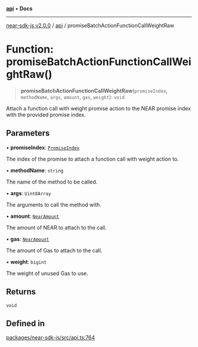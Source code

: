 [**api**](../README.md) • **Docs**

***

[near-sdk-js v2.0.0](../../packages.md) / [api](../README.md) / promiseBatchActionFunctionCallWeightRaw

# Function: promiseBatchActionFunctionCallWeightRaw()

> **promiseBatchActionFunctionCallWeightRaw**(`promiseIndex`, `methodName`, `args`, `amount`, `gas`, `weight`): `void`

Attach a function call with weight promise action to the NEAR promise index with the provided promise index.

## Parameters

• **promiseIndex**: [`PromiseIndex`](../../utils/type-aliases/PromiseIndex.md)

The index of the promise to attach a function call with weight action to.

• **methodName**: `string`

The name of the method to be called.

• **args**: `Uint8Array`

The arguments to call the method with.

• **amount**: [`NearAmount`](../../utils/type-aliases/NearAmount.md)

The amount of NEAR to attach to the call.

• **gas**: [`NearAmount`](../../utils/type-aliases/NearAmount.md)

The amount of Gas to attach to the call.

• **weight**: `bigint`

The weight of unused Gas to use.

## Returns

`void`

## Defined in

[packages/near-sdk-js/src/api.ts:764](https://github.com/dim-daskalov/near-sdk-js/blob/6de94ce63ef9203b452598c175980884828ecc66/packages/near-sdk-js/src/api.ts#L764)
